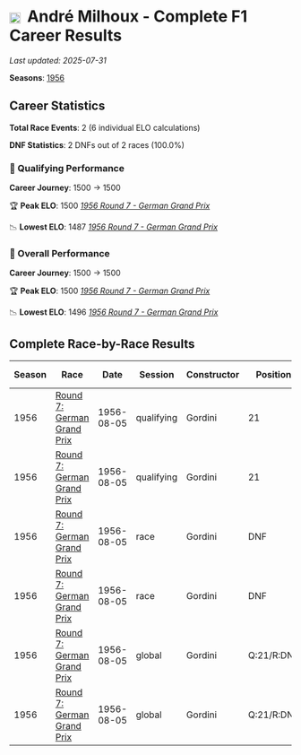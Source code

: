 # <img src="https://upload.wikimedia.org/wikipedia/commons/6/65/Flag_of_Belgium.svg" alt="Belgium" width="20" height="auto" style="vertical-align: middle; margin-right: 5px;" onerror="this.outerHTML='🇧🇪'; this.style.marginRight='5px';"/> André Milhoux - Complete F1 Career Results

*Last updated: 2025-07-31*

**Seasons**: [1956](../seasons/1956-season-report)

## Career Statistics

**Total Race Events**: 2 (6 individual ELO calculations)

**DNF Statistics**: 2 DNFs out of 2 races (100.0%)

### 🏁 Qualifying Performance
**Career Journey**: 1500 → 1500

🏆 **Peak ELO**: 1500
   *[1956 Round 7 - German Grand Prix](../seasons/1956-season-report#round-7-german-grand-prix)*

📉 **Lowest ELO**: 1487
   *[1956 Round 7 - German Grand Prix](../seasons/1956-season-report#round-7-german-grand-prix)*

### 🌟 Overall Performance
**Career Journey**: 1500 → 1500

🏆 **Peak ELO**: 1500
   *[1956 Round 7 - German Grand Prix](../seasons/1956-season-report#round-7-german-grand-prix)*

📉 **Lowest ELO**: 1496
   *[1956 Round 7 - German Grand Prix](../seasons/1956-season-report#round-7-german-grand-prix)*


## Complete Race-by-Race Results

| Season | Race | Date | Session | Constructor | Position | Starting ELO | ELO Change | Final ELO | Teammate |
|--------|------|------|---------|-------------|----------|--------------|------------|-----------|----------|
| 1956 | [Round 7: German Grand Prix](../seasons/1956-season-report#round-7-german-grand-prix) | 1956-08-05 | qualifying | Gordini | 21 | 1500 | -13 | 1487 | [<img src="https://upload.wikimedia.org/wikipedia/commons/c/c3/Flag_of_France.svg" alt="France" width="20" height="auto" style="vertical-align: middle; margin-right: 5px;" onerror="this.outerHTML='🇫🇷'; this.style.marginRight='5px';"/> Robert Manzon](robert-manzon) |
| 1956 | [Round 7: German Grand Prix](../seasons/1956-season-report#round-7-german-grand-prix) | 1956-08-05 | qualifying | Gordini | 21 | 1487 | +12 | 1500 | [<img src="https://upload.wikimedia.org/wikipedia/commons/6/65/Flag_of_Belgium.svg" alt="Belgium" width="20" height="auto" style="vertical-align: middle; margin-right: 5px;" onerror="this.outerHTML='🇧🇪'; this.style.marginRight='5px';"/> André Pilette](andr-pilette) |
| 1956 | [Round 7: German Grand Prix](../seasons/1956-season-report#round-7-german-grand-prix) | 1956-08-05 | race | Gordini | DNF | 1500 | N/A | 1500 | [<img src="https://upload.wikimedia.org/wikipedia/commons/c/c3/Flag_of_France.svg" alt="France" width="20" height="auto" style="vertical-align: middle; margin-right: 5px;" onerror="this.outerHTML='🇫🇷'; this.style.marginRight='5px';"/> Robert Manzon](robert-manzon) |
| 1956 | [Round 7: German Grand Prix](../seasons/1956-season-report#round-7-german-grand-prix) | 1956-08-05 | race | Gordini | DNF | 1500 | N/A | 1500 | [<img src="https://upload.wikimedia.org/wikipedia/commons/6/65/Flag_of_Belgium.svg" alt="Belgium" width="20" height="auto" style="vertical-align: middle; margin-right: 5px;" onerror="this.outerHTML='🇧🇪'; this.style.marginRight='5px';"/> André Pilette](andr-pilette) |
| 1956 | [Round 7: German Grand Prix](../seasons/1956-season-report#round-7-german-grand-prix) | 1956-08-05 | global | Gordini | Q:21/R:DNF | 1500 | -4 | 1496 | [<img src="https://upload.wikimedia.org/wikipedia/commons/c/c3/Flag_of_France.svg" alt="France" width="20" height="auto" style="vertical-align: middle; margin-right: 5px;" onerror="this.outerHTML='🇫🇷'; this.style.marginRight='5px';"/> Robert Manzon](robert-manzon) |
| 1956 | [Round 7: German Grand Prix](../seasons/1956-season-report#round-7-german-grand-prix) | 1956-08-05 | global | Gordini | Q:21/R:DNF | 1496 | +4 | 1500 | [<img src="https://upload.wikimedia.org/wikipedia/commons/6/65/Flag_of_Belgium.svg" alt="Belgium" width="20" height="auto" style="vertical-align: middle; margin-right: 5px;" onerror="this.outerHTML='🇧🇪'; this.style.marginRight='5px';"/> André Pilette](andr-pilette) |
